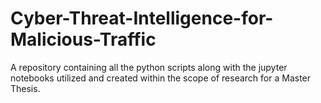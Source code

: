 # Cyber-Threat-Intelligence-for-Malicious-Traffic
A repository containing all the python scripts along with the jupyter notebooks utilized and created within the scope of research for a Master Thesis.
